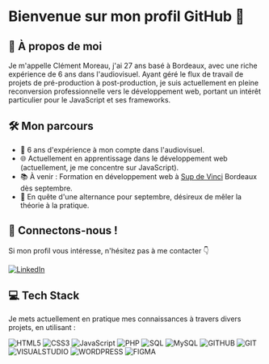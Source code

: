 # Bienvenue sur mon profil GitHub 👋

## 👤 À propos de moi

Je m'appelle Clément Moreau, j'ai 27 ans basé à Bordeaux, avec une riche expérience de 6 ans dans l'audiovisuel. Ayant géré le flux de travail de projets de pré-production à post-production, je suis actuellement en pleine reconversion professionnelle vers le développement web, portant un intérêt particulier pour le JavaScript et ses frameworks.

## 🛠️ Mon parcours

- 💼 6 ans d'expérience à mon compte dans l'audiovisuel.
- 🌐 Actuellement en apprentissage dans le développement web (actuellement, je me concentre sur JavaScript).
- 📚 À venir : Formation en développement web à [Sup de Vinci](https://www.supdevinci.fr/) Bordeaux dès septembre.
- 🎯 En quête d'une alternance pour septembre, désireux de mêler la théorie à la pratique.

## 🤝 Connectons-nous !

Si mon profil vous intéresse, n'hésitez pas à me contacter 👇​

[![LinkedIn](https://img.shields.io/badge/LinkedIn-ClementMoreau-blue)]([[Votre-URL-LinkedIn](https://www.linkedin.com/in/clementmoreaupro/)])


## 💻 Tech Stack

Je mets actuellement en pratique mes connaissances à travers divers projets, en utilisant :

![HTML5](https://img.shields.io/badge/HTML5-Expert?style=for-the-badge&logo=HTML5&logoColor=white&color=%23f16b31)
![CSS3](https://img.shields.io/badge/CSS3-Expert?style=for-the-badge&logo=CSS3&logoColor=white&color=%232face0)
![JavaScript](https://img.shields.io/badge/JavaScript-Expert?style=for-the-badge&logo=JavaScript&logoColor=black&color=%23f7e025)
![PHP](https://img.shields.io/badge/PHP-Expert?logo=php&logoColor=white&color=%237b7fb5)
![SQL](https://img.shields.io/badge/sql-Expert?style=for-the-badge&logo=sql&logoColor=black&color=%23087dd7)
![MySQL](https://img.shields.io/badge/MYSQL-Expert?style=for-the-badge&logo=mysql&logoColor=white&color=%2308638a)
![GITHUB](https://img.shields.io/badge/github-Expert?style=for-the-badge&logo=github&logoColor=white&color=%232b3036)
![GIT](https://img.shields.io/badge/git-Expert?style=for-the-badge&logo=git&logoColor=white&color=%23f15639)
![VISUALSTUDIO](https://img.shields.io/badge/visualstudio-Expert?style=for-the-badge&logo=visualstudio&logoColor=white&color=%230983ce)
![WORDPRESS](https://img.shields.io/badge/wordpress-Expert?style=for-the-badge&logo=wordpress&logoColor=white&color=black)
![FIGMA](https://img.shields.io/badge/figma-Expert?style=for-the-badge&logo=figma&logoColor=white&color=%23a55eff)



